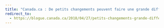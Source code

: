 ```yaml
---
title: "Canada.ca : De petits changements peuvent faire une grande différence"
redirect_to:
  - https://blogue.canada.ca/2018/04/27/petits-changements-grande-difference.html
---
```

